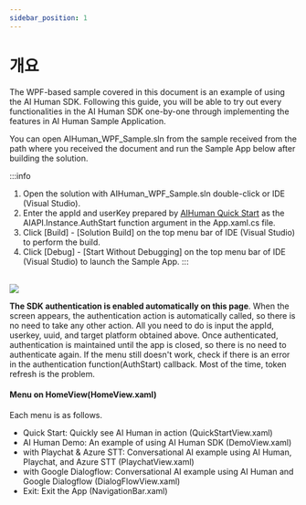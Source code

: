```yaml
---
sidebar_position: 1
---
```


# 개요

The WPF-based sample covered in this document is an example of using the AI Human SDK. Following this guide, you will be able to try out every functionalities in the AI Human SDK one-by-one through implementing the features in AI Human Sample Application. 

You can open AIHuman_WPF_Sample.sln from the sample received from the path where you received the document and run the Sample App below after building the solution.

:::info
1. Open the solution with AIHuman_WPF_Sample.sln double-click or IDE (Visual Studio).
2. Enter the appId and userKey prepared by [AIHuman Quick Start](#aihuman-quick-start) as the AIAPI.Instance.AuthStart function argument in the App.xaml.cs file.
3. Click [Build] - [Solution Build] on the top menu bar of IDE (Visual Studio) to perform the build.
4. Click [Debug] - [Start Without Debugging] on the top menu bar of IDE (Visual Studio) to launch the Sample App.
:::

<br/>

<img src="/img/aihuman/windows/SampleApp_main.png" />

**The SDK authentication is enabled automatically on this page**. When the screen appears, the authentication action is automatically called, so there is no need to take any other action. All you need to do is input the appId, userkey, uuid, and target platform obtained above. Once authenticated, authentication is maintained until the app is closed, so there is no need to authenticate again. If the menu still doesn't work, check if there is an error in the authentication function(AuthStart) callback. Most of the time, token refresh is the problem.

#### Menu on HomeView(HomeView.xaml)

Each menu is as follows.

- Quick Start: Quickly see AI Human in action (QuickStartView.xaml)
- AI Human Demo: An example of using AI Human SDK (DemoView.xaml)
- with Playchat & Azure STT: Conversational AI example using AI Human, Playchat, and Azure STT (PlaychatView.xaml)
- with Google Dialogflow: Conversational AI example using AI Human and Google Dialogflow (DialogFlowView.xaml)
- Exit: Exit the App (NavigationBar.xaml)
